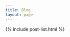```yaml
---
title: Blog
layout: page
---
```


{% include post-list.html %}

<!-- <ul class="list-group-flush">
    {% for post in site.posts %}
        <li class="list-group-item bg-dark row">
            {% if post.key_image %}
                <div class="col-3">
                <img src="{{ post.key_image.url }}" class="img-thumbnail" width="200px">
                </div>
            {% endif %}
            <div class="col-9">
            <h3><a href="{{ post.url }}">{{ post.title }}</a></h3>
            <p>{{ post.author }}</p>
            <p>{{ post.date | date: "%b %d, %Y" }}</p>
            <p>{{ post.description }}</p>
            </div>
        </li>
    {% endfor %}
</ul> -->